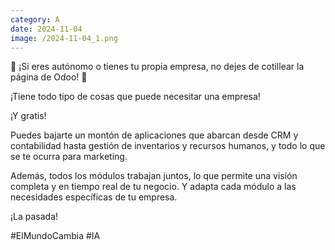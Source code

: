 ```yaml
--- 
category: A 
date: 2024-11-04 
image: /2024-11-04_1.png 
--- 
```


🌟 ¡Si eres autónomo o tienes tu propia empresa, no dejes de cotillear la página de Odoo! 🌟

¡Tiene todo tipo de cosas que puede necesitar una empresa!

¡Y gratis!

Puedes bajarte un montón de aplicaciones que abarcan desde CRM y contabilidad hasta gestión de inventarios y recursos humanos, y todo lo que se te ocurra para marketing.

Además, todos los módulos trabajan juntos, lo que permite una visión completa y en tiempo real de tu negocio. Y adapta cada módulo a las necesidades específicas de tu empresa.

¡La pasada!

#ElMundoCambia #IA